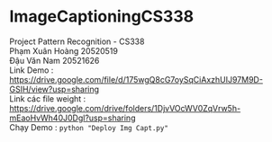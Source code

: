 # ImageCaptioningCS338
Project Pattern Recognition - CS338<br>
Phạm Xuân Hoàng 20520519<br>
Đậu Văn Nam 20521626<br>
Link Demo : <a href="https://drive.google.com/file/d/175wgQ8cG7oySqCiAxzhUIJ97M9D-GSIH/view?usp=sharing">https://drive.google.com/file/d/175wgQ8cG7oySqCiAxzhUIJ97M9D-GSIH/view?usp=sharing</a><br>
Link các file weight : <br><a href="https://drive.google.com/drive/folders/1DjvVOcWV0ZqVrw5h-mEaoHvWh40J0Dgl?usp=sharing">https://drive.google.com/drive/folders/1DjvVOcWV0ZqVrw5h-mEaoHvWh40J0Dgl?usp=sharing</a><br>
Chạy Demo :
<code>python "Deploy Img Capt.py"</code>
